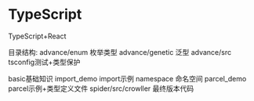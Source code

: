 # TypeScript
TypeScript+React

目录结构:
advance/enum 枚举类型
advance/genetic 泛型
advance/src  tsconfig测试+类型保护

basic基础知识
import_demo  import示例
namespace 命名空间
parcel_demo parcel示例+类型定义文件
spider/src/crowller 最终版本代码